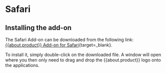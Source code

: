 # Safari

## Installing the add-on

The Safari Add-on can be downloaded from the following link:
[{{about.product}} Add-on for Safari](https://mateso.co/PS8ADDONSAFARI){target=_blank}.

To install it, simply double-click on the downloaded file. A window will open where you then only need to drag and drop the {{about.product}} logo onto the applications.
